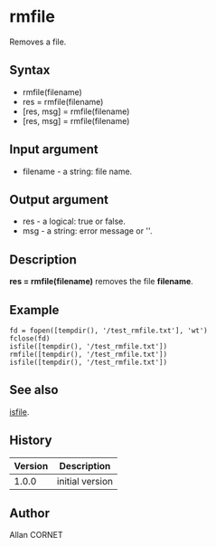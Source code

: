 

# rmfile

Removes a file.

## Syntax

- rmfile(filename)
- res = rmfile(filename)
- [res, msg] = rmfile(filename)
- [res, msg] = rmfile(filename)

## Input argument

 - filename - a string: file name.

## Output argument

 - res - a logical: true or false.
 - msg - a string: error message or ''.

## Description


  <p><b>res = rmfile(filename)</b> removes the file <b>filename</b>.</p>


## Example

```Nelson
fd = fopen([tempdir(), '/test_rmfile.txt'], 'wt')
fclose(fd)
isfile([tempdir(), '/test_rmfile.txt'])
rmfile([tempdir(), '/test_rmfile.txt'])
isfile([tempdir(), '/test_rmfile.txt'])
```

## See also

[isfile](isfile.md).
## History

|Version|Description|
|------|------|
|1.0.0|initial version|


## Author

Allan CORNET



